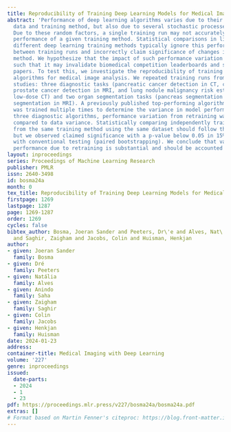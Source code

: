 ```yaml
---
title: Reproducibility of Training Deep Learning Models for Medical Image Analysis
abstract: 'Performance of deep learning algorithms varies due to their development
  data and training method, but also due to several stochastic processes during training.
  Due to these random factors, a single training run may not accurately reflect the
  performance of a given training method. Statistical comparisons in literature between
  different deep learning training methods typically ignore this performance variation
  between training runs and incorrectly claim significance of changes in training
  method. We hypothesize that the impact of such performance variation is substantial,
  such that it may invalidate biomedical competition leaderboards and some scientific
  papers. To test this, we investigate the reproducibility of training deep learning
  algorithms for medical image analysis. We repeated training runs from prior scientific
  studies: three diagnostic tasks (pancreatic cancer detection in CT, clinically significant
  prostate cancer detection in MRI, and lung nodule malignancy risk estimation in
  low-dose CT) and two organ segmentation tasks (pancreas segmentation in CT and prostate
  segmentation in MRI). A previously published top-performing algorithm for each task
  was trained multiple times to determine the variance in model performance. For all
  three diagnostic algorithms, performance variation from retraining was significant
  compared to data variance. Statistically comparing independently trained algorithms
  from the same training method using the same dataset should follow the null hypothesis,
  but we observed claimed significance with a p-value below 0.05 in 15% of comparisons
  with conventional testing (paired bootstrapping). We conclude that variance in model
  performance due to retraining is substantial and should be accounted for.'
layout: inproceedings
series: Proceedings of Machine Learning Research
publisher: PMLR
issn: 2640-3498
id: bosma24a
month: 0
tex_title: Reproducibility of Training Deep Learning Models for Medical Image Analysis
firstpage: 1269
lastpage: 1287
page: 1269-1287
order: 1269
cycles: false
bibtex_author: Bosma, Joeran Sander and Peeters, Dr\'e and Alves, Nat\'alia and Saha, Anindo
  and Saghir, Zaigham and Jacobs, Colin and Huisman, Henkjan
author:
- given: Joeran Sander
  family: Bosma
- given: Dré
  family: Peeters
- given: Natália
  family: Alves
- given: Anindo
  family: Saha
- given: Zaigham
  family: Saghir
- given: Colin
  family: Jacobs
- given: Henkjan
  family: Huisman
date: 2024-01-23
address:
container-title: Medical Imaging with Deep Learning
volume: '227'
genre: inproceedings
issued:
  date-parts:
  - 2024
  - 1
  - 23
pdf: https://proceedings.mlr.press/v227/bosma24a/bosma24a.pdf
extras: []
# Format based on Martin Fenner's citeproc: https://blog.front-matter.io/posts/citeproc-yaml-for-bibliographies/
---
```

